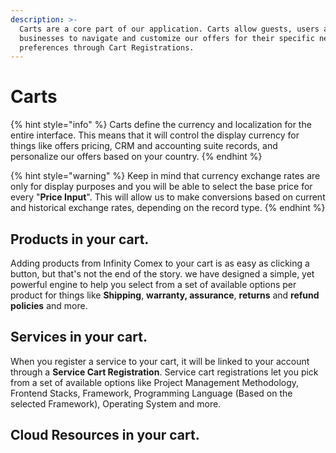 ```yaml
---
description: >-
  Carts are a core part of our application. Carts allow guests, users and
  businesses to navigate and customize our offers for their specific needs and
  preferences through Cart Registrations.
---
```


# Carts



{% hint style="info" %}
Carts define the currency and localization for the entire interface. This means that it will control the display currency for things like offers pricing, CRM and accounting suite records, and personalize our offers based on your country.
{% endhint %}

{% hint style="warning" %}
Keep in mind that currency exchange rates are only for display purposes and you will be able to select the base price for every "**Price Input**". This will allow us to make conversions based on current and historical exchange rates, depending on the record type.
{% endhint %}

## Products in your cart.

Adding products from Infinity Comex to your cart is as easy as clicking a button, but that's not the end of the story. we have designed a simple, yet powerful engine to help you select from a set of available options per product for things like **Shipping**, **warranty, assurance**, **returns** and **refund policies** and more.

## Services in your cart.

When you register a service to your cart, it will be linked to your account through a **Service Cart Registration**. Service cart registrations let you pick from a set of available options like Project Management Methodology, Frontend Stacks, Framework, Programming Language \(Based on the selected Framework\), Operating System and more.

## Cloud Resources in your cart.

